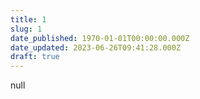 ```yaml
---
title: 1
slug: 1
date_published: 1970-01-01T00:00:00.000Z
date_updated: 2023-06-26T09:41:28.000Z
draft: true
---
```


null
